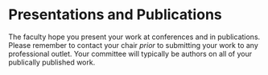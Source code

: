 # Presentations and Publications

The faculty hope you present your work at conferences and in publications.  Please remember to contact your chair *prior* to submitting your work to any professional outlet. Your committee will typically be authors on all of your publically published work.





